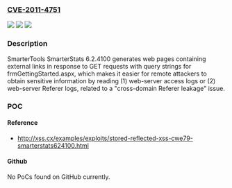 ### [CVE-2011-4751](https://cve.mitre.org/cgi-bin/cvename.cgi?name=CVE-2011-4751)
![](https://img.shields.io/static/v1?label=Product&message=n%2Fa&color=blue)
![](https://img.shields.io/static/v1?label=Version&message=n%2Fa&color=blue)
![](https://img.shields.io/static/v1?label=Vulnerability&message=n%2Fa&color=brighgreen)

### Description

SmarterTools SmarterStats 6.2.4100 generates web pages containing external links in response to GET requests with query strings for frmGettingStarted.aspx, which makes it easier for remote attackers to obtain sensitive information by reading (1) web-server access logs or (2) web-server Referer logs, related to a "cross-domain Referer leakage" issue.

### POC

#### Reference
- http://xss.cx/examples/exploits/stored-reflected-xss-cwe79-smarterstats624100.html

#### Github
No PoCs found on GitHub currently.

